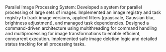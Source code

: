 Parallel Image Processing System:
Developed a system for parallel processing of large sets of images. Implemented an image registry and task registry to track image versions, applied filters (grayscale, Gaussian blur, brightness adjustment), and managed task dependencies. Designed a command-driven architecture using multithreading for command handling and multiprocessing for image transformations to enable efficient, concurrent execution. Implemented safe image deletion logic and detailed status tracking for all processing tasks.
